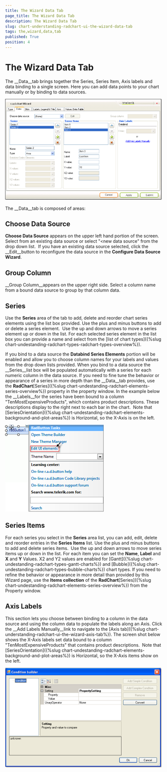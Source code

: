 ```yaml
---
title: The Wizard Data Tab
page_title: The Wizard Data Tab
description: The Wizard Data Tab
slug: chart-understanding-radchart-ui-the-wizard-data-tab
tags: the,wizard,data,tab
published: True
position: 4
---
```


# The Wizard Data Tab



The __Data__tab brings together the Series, Series Item, Axis labels and data binding to a single screen. Here you can add data points to your chart manually or by binding to data sources. 

![chart-understanding-radchart-ui-the-wizard-data-tab 001](images/chart-understanding-radchart-ui-the-wizard-data-tab001.png)



The __Data__tab is composed of areas:

## Choose Data Source

__Choose Data Source__ appears on the upper left hand portion of the screen.  Select from an existing data source or select "<new data source" from the drop down list.  If you have an existing data source selected, click the __Edit__button to reconfigure the data source in the __Configure Data Source Wizard__.

## Group Column 

__Group Column__appears on the upper right side. Select a column name from a bound data source to group by that column data.

## Series

Use the __Series__ area of the tab to add, delete and reorder chart series elements using the list box provided. Use the plus and minus buttons to add or delete a series element.  Use the up and down arrows to move a series element up or down in the list. For each selected series element in the list box you can provide a name and select from the [list of chart types]({%slug chart-undestanding-radchart-types-radchart-types-overview%}). 

If you bind to a data source the __Databind Series Elements__ portion will be enabled and allow you to choose column names for your labels and values from the drop down lists provided. When you bind to a data source the __Series__list box will be populated automatically with a series for each numeric column in the data source. If you need to fine tune the behavior or appearance of a series in more depth than the __Data__tab provides, use the __RadChart__[Series]({%slug chart-undestanding-radchart-elements-series-overview%}) property in the property window. In the example below the __Labels__for the series have been bound to a column "TenMostExpensiveProducts", which contains product descriptions. These descriptions display to the right next to each bar in the chart.  Note that [SeriesOrientation]({%slug chart-undestanding-radchart-elements-background-and-plot-areas%}) is Horizontal, so the X-Axis is on the left.

![chart-understanding-radchart-ui-the-wizard-data-tab 002](images/chart-understanding-radchart-ui-the-wizard-data-tab002.png)

## Series Items

For each series you select in the __Series__ area list, you can add, edit, delete and reorder entries in the __Series Items__ list. Use the plus and minus buttons to add and delete series items.  Use the up and down arrows to move series items up or down in the list. For each item you can set the __Name__, __Label__ and __X__ and __Y__ Values. X2 and Y2 values are enabled for [Gantt]({%slug chart-undestanding-radchart-types-gantt-charts%}) and [Bubble]({%slug chart-undestanding-radchart-types-bubble-charts%}) chart types. If you need to refine the behavior or appearance in more detail than provided by this Wizard page, use the __Items collection__ of the __RadChart__[Series]({%slug chart-undestanding-radchart-elements-series-overview%}) from the Property window.

## Axis Labels

This section lets you choose between binding to a column in the data source and using the column data to populate the labels along an Axis. Click the __Add Labels Manually__link to navigate to the [Axis tab]({%slug chart-understanding-radchart-ui-the-wizard-axis-tab%}). The screen shot below shows the X-Axis labels set data bound to a column "TenMostExpensiveProducts" that contains product descriptions.  Note that [SeriesOrientation]({%slug chart-undestanding-radchart-elements-background-and-plot-areas%}) is Horizontal, so the X-Axis items show on the left.

![chart-understanding-radchart-ui-the-wizard-data-tab 003](images/chart-understanding-radchart-ui-the-wizard-data-tab003.png)
